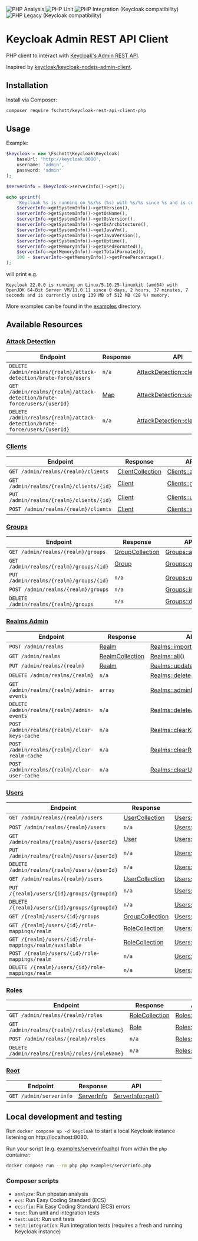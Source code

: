 ![PHP Analysis](https://github.com/fschmtt/keycloak-rest-api-client-php/actions/workflows/php-analysis.yml/badge.svg?branch=main)
![PHP Unit](https://github.com/fschmtt/keycloak-rest-api-client-php/actions/workflows/php-unit.yml/badge.svg?branch=main)
![PHP Integration (Keycloak compatibility)](https://github.com/fschmtt/keycloak-rest-api-client-php/actions/workflows/php-integration.yml/badge.svg?branch=main)
![PHP Legacy (Keycloak compatibility)](https://github.com/fschmtt/keycloak-rest-api-client-php/actions/workflows/php-integration-legacy.yml/badge.svg?branch=main)

# Keycloak Admin REST API Client
PHP client to interact with [Keycloak's Admin REST API](https://www.keycloak.org/docs-api/22.0.0/rest-api/index.html).

Inspired by [keycloak/keycloak-nodejs-admin-client](https://github.com/keycloak/keycloak-nodejs-admin-client).

## Installation
Install via Composer:
```bash
composer require fschmtt/keycloak-rest-api-client-php
```

## Usage
Example:

```php
$keycloak = new \Fschmtt\Keycloak\Keycloak(
    baseUrl: 'http://keycloak:8080',
    username: 'admin',
    password: 'admin'
);

$serverInfo = $keycloak->serverInfo()->get();

echo sprintf(
    'Keycloak %s is running on %s/%s (%s) with %s/%s since %s and is currently using %s of %s (%s %%) memory.',
    $serverInfo->getSystemInfo()->getVersion(),
    $serverInfo->getSystemInfo()->getOsName(),
    $serverInfo->getSystemInfo()->getOsVersion(),
    $serverInfo->getSystemInfo()->getOsArchitecture(),
    $serverInfo->getSystemInfo()->getJavaVm(),
    $serverInfo->getSystemInfo()->getJavaVersion(),
    $serverInfo->getSystemInfo()->getUptime(),
    $serverInfo->getMemoryInfo()->getUsedFormated(),
    $serverInfo->getMemoryInfo()->getTotalFormated(),
    100 - $serverInfo->getMemoryInfo()->getFreePercentage(),
);
```
will print e.g.
```text
Keycloak 22.0.0 is running on Linux/5.10.25-linuxkit (amd64) with OpenJDK 64-Bit Server VM/11.0.11 since 0 days, 2 hours, 37 minutes, 7 seconds and is currently using 139 MB of 512 MB (28 %) memory.
```

More examples can be found in the [examples](examples) directory.

## Available Resources
### [Attack Detection](https://www.keycloak.org/docs-api/22.0.0/rest-api/index.html#_attack_detection_resource)
| Endpoint | Response | API |
|----------|----------|-----|
| `DELETE /admin/realms/{realm}/attack-detection/brute-force/users` | `n/a` | [AttackDetection::clear()](src/Resource/AttackDetection.php) |
| `GET /admin/realms/{realm}/attack-detection/brute-force/users/{userId}` | [Map](src/Type/Map.php) | [AttackDetection::userStatus()](src/Resource/AttackDetection.php) |
| `DELETE /admin/realms/{realm}/attack-detection/brute-force/users/{userId}` | `n/a` | [AttackDetection::clearUser()](src/Resource/AttackDetection.php) |

### [Clients](https://www.keycloak.org/docs-api/22.0.0/rest-api/index.html#_clients_resource)
| Endpoint | Response | API |
|----------|----------|-----|
| `GET /admin/realms/{realm}/clients` | [ClientCollection](src/Collection/ClientCollection.php) | [Clients::all()](src/Resource/Clients.php) |
| `GET /admin/realms/{realm}/clients/{id}` | [Client](src/Representation/Client.php) | [Clients::get()](src/Resource/Clients.php) |
| `PUT /admin/realms/{realm}/clients/{id}` | [Client](src/Representation/Client.php) | [Clients::update()](src/Resource/Clients.php) |
| `POST /admin/realms/{realm}/clients` | [Client](src/Representation/Client.php) | [Clients::import()](src/Resource/Clients.php) |

### [Groups](https://www.keycloak.org/docs-api/22.0.0/rest-api/index.html#_clients_resource)
| Endpoint | Response | API |
|----------|----------|-----|
| `GET /admin/realms/{realm}/groups` | [GroupCollection](src/Collection/GroupCollection.php) | [Groups::all()](src/Resource/Groups.php) |
| `GET /admin/realms/{realm}/groups/{id}` | [Group](src/Representation/Group.php) | [Groups::get()](src/Resource/Groups.php) |
| `PUT /admin/realms/{realm}/groups/{id}` | `n/a` | [Groups::update()](src/Resource/Groups.php) |
| `POST /admin/realms/{realm}/groups` | `n/a` | [Groups::import()](src/Resource/Groups.php) |
| `DELETE /admin/realms/{realm}/groups` | `n/a` | [Groups::delete()](src/Resource/Groups.php) |

### [Realms Admin](https://www.keycloak.org/docs-api/22.0.0/rest-api/index.html#_realms_admin_resource)
| Endpoint | Response | API |
|----------|----------|-----|
| `POST /admin/realms` | [Realm](src/Representation/Realm.php) | [Realms::import()](src/Resource/Realms.php) |
| `GET /admin/realms` | [RealmCollection](src/Collection/RealmCollection.php) | [Realms::all()](src/Resource/Realms.php) |
| `PUT /admin/realms/{realm}` | [Realm](src/Representation/Realm.php) | [Realms::update()](src/Resource/Realms.php) |
| `DELETE /admin/realms/{realm}` | `n/a` | [Realms::delete()](src/Resource/Realms.php) |
| `GET /admin/realms/{realm}/admin-events` | `array` | [Realms::adminEvents()](src/Resource/Realms.php) |
| `DELETE /admin/realms/{realm}/admin-events` | `n/a` | [Realms::deleteAdminEvents()](src/Resource/Realms.php) |
| `POST /admin/realms/{realm}/clear-keys-cache` | `n/a` | [Realms::clearKeysCache()](src/Resource/Realms.php) |
| `POST /admin/realms/{realm}/clear-realm-cache` | `n/a` | [Realms::clearRealmCache()](src/Resource/Realms.php) |
| `POST /admin/realms/{realm}/clear-user-cache` | `n/a` | [Realms::clearUserCache()](src/Resource/Realms.php) |

### [Users](https://www.keycloak.org/docs-api/22.0.0/rest-api/index.html#_users_resource)
| Endpoint | Response | API |
|----------|----------|-----|
| `GET /admin/realms/{realm}/users` | [UserCollection](src/Collection/UserCollection.php) | [Users::all()](src/Resource/Users.php) |
| `POST /admin/realms/{realm}/users` | `n/a` | [Users::create()](src/Resource/Users.php) |
| `GET /admin/realms/{realm}/users/{userId}` | [User](src/Representation/User.php) | [Users::get()](src/Resource/Users.php) |
| `PUT /admin/realms/{realm}/users/{userId}` | `n/a` | [Users::update()](src/Resource/Users.php) |
| `DELETE /admin/realms/{realm}/users/{userId}` | `n/a` | [Users::delete()](src/Resource/Users.php) |
| `GET /admin/realms/{realm}/users` | [UserCollection](src/Collection/UserCollection.php) | [Users::search()](src/Resource/Users.php) |
| `PUT /{realm}/users/{id}/groups/{groupId}` | `n/a` | [Users::joinGroup()](src/Resource/Users.php) |
| `DELETE /{realm}/users/{id}/groups/{groupId}` | `n/a` | [Users::leaveGroup()](src/Resource/Users.php) |
| `GET /{realm}/users/{id}/groups` | [GroupCollection](src/Collection/GroupCollection.php) | [Users::retrieveGroups()](src/Resource/Users.php) |
| `GET /{realm}/users/{id}/role-mappings/realm` | [RoleCollection](src/Collection/RoleCollection.php) | [Users::retrieveRealmRoles()](src/Resource/Users.php) |
| `GET /{realm}/users/{id}/role-mappings/realm/available` | [RoleCollection](src/Collection/RoleCollection.php) | [Users::retrieveAvailableRealmRoles()](src/Resource/Users.php) |
| `POST /{realm}/users/{id}/role-mappings/realm` | `n/a` | [Users::addRealmRoles()](src/Resource/Users.php) |
| `DELETE /{realm}/users/{id}/role-mappings/realm` | `n/a` | [Users::removeRealmRoles()](src/Resource/Users.php) |

### [Roles](https://www.keycloak.org/docs-api/22.0.0/rest-api/index.html#_roles_resource)
| Endpoint | Response | API |
|----------|----------|-----|
| `GET /admin/realms/{realm}/roles` | [RoleCollection](src/Collection/RoleCollection.php) | [Roles::all()](src/Resource/Roles.php) |
| `GET /admin/realms/{realm}/roles/{roleName}` | [Role](src/Representation/Role.php) | [Roles::get()](src/Resource/Roles.php) |
| `POST /admin/realms/{realm}/roles` | `n/a` | [Roles::create()](src/Resource/Roles.php) |
| `DELETE /admin/realms/{realm}/roles/{roleName}` | `n/a` | [Roles::delete()](src/Resource/Roles.php) |

### [Root](https://www.keycloak.org/docs-api/22.0.0/rest-api/index.html#_root_resource)
| Endpoint | Response | API |
|----------|----------|-----|
| `GET /admin/serverinfo` | [ServerInfo](src/Representation/ServerInfo.php) | [ServerInfo::get()](src/Resource/ServerInfo.php) |

## Local development and testing
Run `docker compose up -d keycloak` to start a local Keycloak instance listening on http://localhost:8080.

Run your script (e.g. [examples/serverinfo.php](examples/serverinfo.php)) from within the `php` container:
```bash
docker compose run --rm php php examples/serverinfo.php
```

### Composer scripts
* `analyze`: Run phpstan analysis
* `ecs`: Run Easy Coding Standard (ECS)
* `ecs:fix`: Fix Easy Coding Standard (ECS) errors
* `test`: Run unit and integration tests
* `test:unit`: Run unit tests
* `test:integration`: Run integration tests (requires a fresh and running Keycloak instance)
